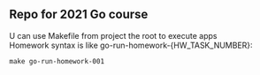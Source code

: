 ## Repo for 2021 Go course

U can use Makefile from project the root to execute apps  
Homework syntax is like go-run-homework-{HW_TASK_NUMBER}:  

``make go-run-homework-001``
